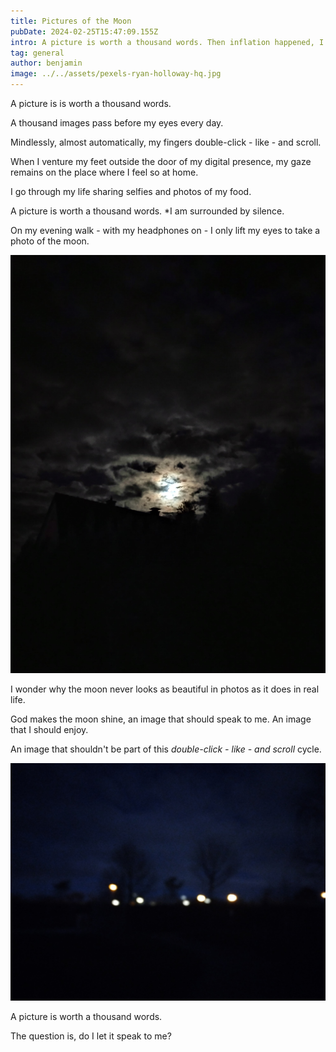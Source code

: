 ```yaml
---
title: Pictures of the Moon
pubDate: 2024-02-25T15:47:09.155Z
intro: A picture is worth a thousand words. Then inflation happened, I guess.
tag: general
author: benjamin
image: ../../assets/pexels-ryan-holloway-hq.jpg
---
```

A picture is is worth a thousand words.

A thousand images pass before my eyes every day.

Mindlessly, almost automatically, my fingers double-click - like - and scroll.

When I venture my feet outside the door of my digital presence, my gaze remains on the place where I feel so at home.

I go through my life sharing selfies and photos of my food.

A picture is worth a thousand words. *I am surrounded by silence.

On my evening walk - with my headphones on - I only lift my eyes to take a photo of the moon.

![](../../assets/IMG_20240224_200357.jpg)

I wonder why the moon never looks as beautiful in photos as it does in real life.

God makes the moon shine, an image that should speak to me. An image that I should enjoy.

An image that shouldn't be part of this *double-click - like - and scroll* cycle.

![](../../assets/IMG_20240224_200659.jpg)

A picture is worth a thousand words.

The question is, do I let it speak to me?
